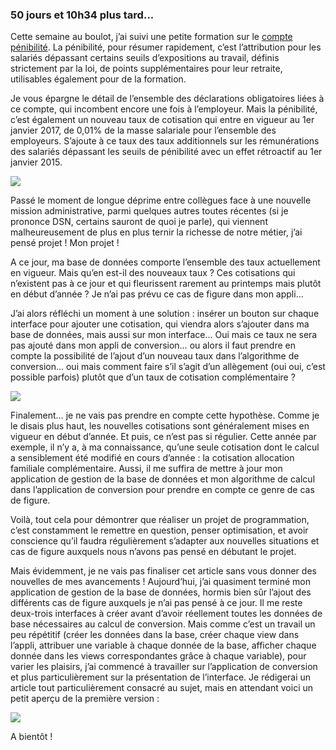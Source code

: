 ### 50 jours et 10h34 plus tard...

Cette semaine au boulot, j’ai suivi une petite formation sur le <a href= "http://www.preventionpenibilite.fr/sites/preventionpenibilite/home.html">compte pénibilité</a>. La pénibilité, pour résumer rapidement, c’est l’attribution pour les salariés dépassant certains <span class="highlight-span">seuils d’expositions</span> au travail, définis strictement par la loi, de points supplémentaires pour leur retraite, utilisables également pour de la formation.

Je vous épargne le détail de l’ensemble des déclarations obligatoires liées à ce compte, qui incombent encore une fois à l’employeur. Mais la pénibilité, c’est également un nouveau taux de cotisation qui entre en vigueur au 1er janvier 2017, de <span class="highlight-span">0,01%</span> de la masse salariale pour l’ensemble des employeurs. S’ajoute à ce taux des taux additionnels sur les rémunérations des salariés dépassant les seuils de pénibilité avec un effet rétroactif au 1er janvier 2015.

<img src = "http://www.reactiongifs.com/r/whid.gif"/>

Passé le moment de longue déprime entre collègues face à une nouvelle mission administrative, parmi quelques autres toutes récentes (si je prononce DSN, certains sauront de quoi je parle), qui viennent malheureusement de plus en plus ternir la richesse de notre métier, j’ai pensé projet ! Mon projet ! 

A ce jour, ma base de données comporte l’ensemble des taux actuellement en vigueur. Mais qu’en est-il des <span class="highlight-span">nouveaux taux</span> ? Ces cotisations qui n’existent pas à ce jour et qui fleurissent rarement au printemps mais plutôt en début d’année ? Je n’ai pas prévu ce cas de figure dans mon appli…

J’ai alors réfléchi un moment à une solution : insérer un bouton sur chaque interface pour ajouter une cotisation, qui viendra alors s’ajouter dans ma base de données, mais aussi sur mon interface… Oui mais ce taux ne sera pas ajouté dans mon appli de conversion… ou alors il faut prendre en compte la possibilité de l’ajout d’un nouveau taux dans l’algorithme de conversion… oui mais comment faire s’il s’agit d’un allègement (oui oui, c’est possible parfois) plutôt que d’un taux de cotisation complémentaire ?

<img src = "http://www.laboiteverte.fr/wp-content/uploads/2011/09/12-Casino.gif"/>

Finalement… je ne vais pas prendre en compte cette hypothèse. Comme je le disais plus haut, les nouvelles cotisations sont généralement mises en vigueur en début d’année. Et puis, ce n’est pas si régulier. Cette année par exemple, il n’y a, à ma connaissance, qu’une seule cotisation dont le calcul a sensiblement été modifié en cours d’année : la <span class="highlight-span">cotisation allocation familiale complémentaire</span>. Aussi, il me suffira de mettre à jour mon application de gestion de la base de données et mon algorithme de calcul dans l’application de conversion pour prendre en compte ce genre de cas de figure. 

Voilà, tout cela pour démontrer que réaliser un projet de programmation, c’est constamment le <span class="highlight-span">remettre en question</span>, penser <span class="highlight-span">optimisation</span>, et avoir conscience qu’il faudra régulièrement <span class="highlight-span">s’adapter aux nouvelles situations</span> et cas de figure auxquels nous n’avons pas pensé en débutant le projet. 

Mais évidemment, je ne vais pas finaliser cet article sans vous donner des nouvelles de mes avancements ! Aujourd’hui, j’ai quasiment terminé mon application de gestion de la base de données, hormis bien sûr l’ajout des différents cas de figure auxquels je n’ai pas pensé à ce jour. Il me reste deux-trois interfaces à créer avant d’avoir réellement toutes les données de base nécessaires au calcul de conversion. Mais comme c’est un travail un peu répétitif (créer les données dans la base, créer chaque view dans l’appli, attribuer une variable à chaque donnée de la base, afficher chaque donnée dans les views correspondantes grâce à chaque variable), pour varier les plaisirs, j’ai commencé à travailler sur l’application de conversion et plus particulièrement sur la présentation de l’interface. Je rédigerai un article tout particulièrement consacré au sujet, mais en attendant voici un petit aperçu de la première version :

<img src = "https://marlenech.github.io/img/nov.-25-2016%2022-57-31.gif"/>

A bientôt !

